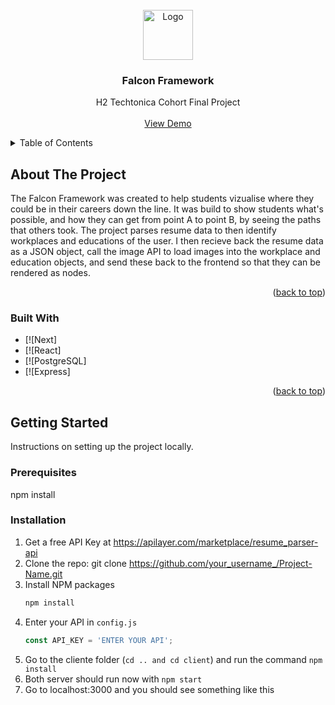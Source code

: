 <!-- PROJECT LOGO -->
<br />
<div align="center">
  <a href="https://github.com/sophia-pung/falcon-framework-2.0">
    <img src="https://resources.finalsite.net/images/f_auto,q_auto,t_image_size_1/v1587726922/rdaleorg/ekdtpkytkyr90pidagnp/ArmstrongHS-C.png" alt="Logo" width="80" height="80">
  </a>

  <h3 align="center">Falcon Framework</h3>

  <p align="center">
    H2 Techtonica Cohort Final Project
    <br />
    <br />
    <a href="https://github.com/othneildrew/Best-README-Template">View Demo</a>
  </p>
</div>



<!-- TABLE OF CONTENTS -->
<details>
  <summary>Table of Contents</summary>
  <ol>
    <li>
      <a href="#about-the-project">About The Project</a>
      <ul>
        <li><a href="#built-with">Built With</a></li>
      </ul>
    </li>
    <li>
      <a href="#getting-started">Getting Started</a>
      <ul>
        <li><a href="#prerequisites">Prerequisites</a></li>
        <li><a href="#installation">Installation</a></li>
      </ul>
    </li>
    <li><a href="#usage">Usage</a></li>
    <li><a href="#roadmap">Roadmap</a></li>
    <li><a href="#contributing">Contributing</a></li>
    <li><a href="#license">License</a></li>
    <li><a href="#contact">Contact</a></li>
    <li><a href="#acknowledgments">Acknowledgments</a></li>
  </ol>
</details>



<!-- ABOUT THE PROJECT -->
## About The Project

The Falcon Framework was created to help students vizualise where they could be in their careers down the line. It was build to show students what's possible, and how they can 
get from point A to point B, by seeing the paths that others took. The project parses resume data to then identify workplaces and educations of the user. I then recieve back the resume data as a JSON object, call the image API to load images into the workplace and education objects, and send these back to the frontend so that they can be rendered as nodes. 

<p align="right">(<a href="#readme-top">back to top</a>)</p>

### Built With

* [![Next]
* [![React]
* [![PostgreSQL]
* [![Express]

<p align="right">(<a href="#readme-top">back to top</a>)</p>



<!-- GETTING STARTED -->
## Getting Started

Instructions on setting up the project locally.

### Prerequisites

npm install

### Installation

1. Get a free API Key at https://apilayer.com/marketplace/resume_parser-api 
2. Clone the repo:
   git clone https://github.com/your_username_/Project-Name.git
3. Install NPM packages
   ```sh
   npm install
   ```
4. Enter your API in `config.js`
   ```js
   const API_KEY = 'ENTER YOUR API';
   ```
5. Go to the cliente folder (`cd .. and cd client`) and run the command `npm install`
6. Both server should run now with `npm start`
7. Go to localhost:3000 and you should see something like this

